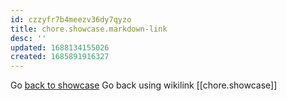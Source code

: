 ```yaml
---
id: czzyfr7b4meezv36dy7qyzo
title: chore.showcase.markdown-link
desc: ''
updated: 1688134155026
created: 1685891916327
---
```


Go [back to showcase](chore.showcase.md)
Go back using wikilink [[chore.showcase]]
